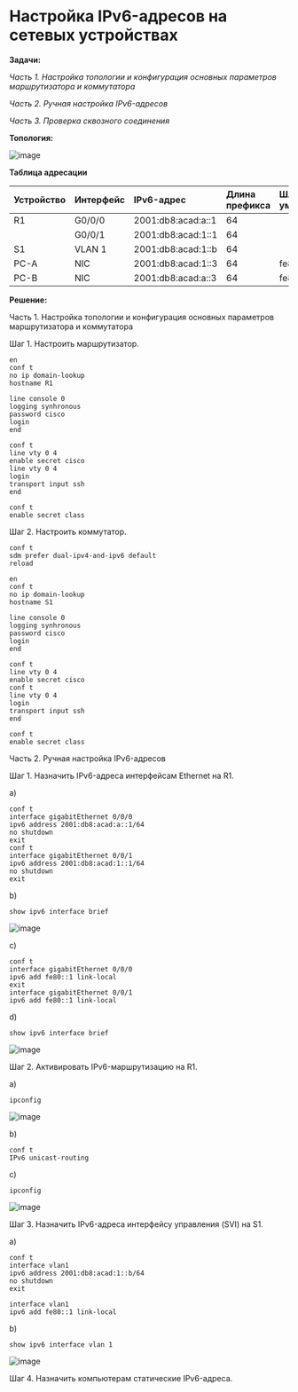 # Настройка IPv6-адресов на сетевых устройствах 

**Задачи:**

  *Часть 1. Настройка топологии и конфигурация основных параметров маршрутизатора и коммутатора*
  
  *Часть 2. Ручная настройка IPv6-адресов*
  
  *Часть 3. Проверка сквозного соединения*
  
  **Топология:**
  
  ![image](https://user-images.githubusercontent.com/84719218/157433061-8a146392-e1e5-4334-8673-8bd65e04f8a8.png)


  **Таблица адресации**
  
| Устройство    | Интерфейс          | IPv6-адрес            | Длина префикса    | Шлюз по умолчанию |
| :-------------|:------------------ | :---------------------|:------------------|:------------------|
| R1            | G0/0/0             | 2001:db8:acad:а::1    | 64                |                   |
|               | G0/0/1             | 2001:db8:acad:1::1    | 64                |                   |
| S1            | VLAN 1             | 2001:db8:acad:1::b    | 64                |                   |
| PC-A          | NIC                | 2001:db8:acad:1::3    | 64                |fe80::1            |
| PC-B          | NIC                | 2001:db8:acad:а::3    | 64                |fe80::1            |

**Решение:**

Часть 1. Настройка топологии и конфигурация основных параметров маршрутизатора и коммутатора

Шаг 1. Настроить маршрутизатор.

```
en
conf t
no ip domain-lookup
hostname R1
```

```
line console 0
logging synhronous
password cisco
login
end
```

```
conf t
line vty 0 4
enable secret cisco
line vty 0 4
login
transport input ssh
end
```

```
conf t
enable secret class
```

Шаг 2. Настроить коммутатор.

```
conf t
sdm prefer dual-ipv4-and-ipv6 default 
reload
```

```
en
conf t
no ip domain-lookup
hostname S1
```

```
line console 0
logging synhronous
password cisco
login
end
```

```
conf t
line vty 0 4
enable secret cisco
conf t
line vty 0 4
login
transport input ssh
end
```

```
conf t
enable secret class
```

Часть 2. Ручная настройка IPv6-адресов

Шаг 1. Назначить IPv6-адреса интерфейсам Ethernet на R1.

a) 
```
conf t
interface gigabitEthernet 0/0/0
ipv6 address 2001:db8:acad:a::1/64
no shutdown
exit
conf t
interface gigabitEthernet 0/0/1
ipv6 address 2001:db8:acad:1::1/64
no shutdown
exit
```

b)
```
show ipv6 interface brief
```

![image](https://user-images.githubusercontent.com/84719218/158586385-f1effa58-5cf9-4663-8c2f-ce40ce9f547c.png)

c)
```
conf t
interface gigabitEthernet 0/0/0
ipv6 add fe80::1 link-local
exit
interface gigabitEthernet 0/0/1
ipv6 add fe80::1 link-local
```

d)
```
show ipv6 interface brief
```

![image](https://user-images.githubusercontent.com/84719218/158585949-a6bf15bb-a1bc-4ae4-9a2d-2a227d981eda.png)


Шаг 2. Активировать IPv6-маршрутизацию на R1.

a)
```
ipconfig
```

![image](https://user-images.githubusercontent.com/84719218/158586634-52517784-1006-44bc-b4f2-39db9a2d6cb9.png)

b)
```
conf t
IPv6 unicast-routing
```

c)
```
ipconfig
```

![image](https://user-images.githubusercontent.com/84719218/158590994-3f8e5a54-0154-4df9-973c-feed09ffb286.png)

Шаг 3. Назначить IPv6-адреса интерфейсу управления (SVI) на S1.

a)
```
conf t
interface vlan1
ipv6 address 2001:db8:acad:1::b/64
no shutdown
exit
```
```
interface vlan1
ipv6 add fe80::1 link-local
```

b)
```
show ipv6 interface vlan 1
```
![image](https://user-images.githubusercontent.com/84719218/158593822-10369d71-de8f-44c9-82ec-8eabb84fd378.png)

Шаг 4. Назначить компьютерам статические IPv6-адреса.






